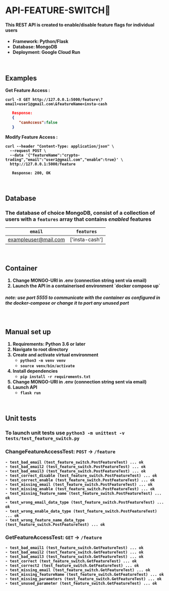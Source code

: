 # <b>API-FEATURE-SWITCH🦁

#### This REST API is created to enable/disable feature flags for individual users

<ul>
 <li>Framework: Python/Flask</li>
 <li>Database:  MongoDB</li>
 <li>Deployment: Google Cloud Run</li> 
</ul>
<br />

## <b>Examples

Get Feature Access :
```
curl -X GET http://127.0.0.1:5000/feature\?email=user1@gmail.com\&featureName=insta-cash
```

```json
   Response:
   {
      "canAccess":false
   }
```

  Modify Feature Access :
```
curl --header "Content-Type: application/json" \
  --request POST \
  --data '{"featureName":"crypto-trading","email":"user1@gmail.com","enable":true}' \
  http://127.0.0.1:5000/feature
```

```
   Response: 200, OK
```

<br />

## <b>Database
### The database of choice <b>MongoDB</b>, consist of a collection of users with a `features` array that contains *enabled* features

|    `email`           |    `features`  |   
| -------------------- | -------------- |
| exampleuser@mail.com | ['insta-cash'] |
<br />

## <b> Container
<ol>
<li>Change MONGO-URI in .env (connection string sent via email)
</li>
<li>Launch the API in a containerised environment `docker compose up`</li>
</ol>

##### note: use <b>port 5555</b> to communicate with the container as configured in the docker-compose or change it to port any unused port

<br />

## <b>Manual set up

1. Requirements: Python 3.6 or later
2. Navigate to root directory
3. Create and activate virtual environment
   - `python3 -m venv venv`
   - `source venv/bin/activate`
4. Install dependencies
   - `pip install -r requirements.txt`
5. Change MONGO-URI in .env (connection string sent via email)
6. Launch API
   - `flask run`

<br />

## <b>Unit tests
### To launch unit tests use `python3 -m unittest -v tests/test_feature_switch.py`
### ChangeFeatureAccessTest: `POST` -> `/feature`
```
- test_bad_email (test_feature_switch.PostFeatureTest) ... ok
- test_bad_email2 (test_feature_switch.PostFeatureTest) ... ok
- test_bad_email3 (test_feature_switch.PostFeatureTest) ... ok
- test_correct_disable (test_feature_switch.PostFeatureTest) ... ok
- test_correct_enable (test_feature_switch.PostFeatureTest) ... ok
- test_missing_email (test_feature_switch.PostFeatureTest) ... ok
- test_missing_enable (test_feature_switch.PostFeatureTest) ... ok
- test_missing_feature_name (test_feature_switch.PostFeatureTest) ... ok
- test_wrong_email_data_type (test_feature_switch.PostFeatureTest) ... ok
- test_wrong_enable_data_type (test_feature_switch.PostFeatureTest) ... ok
- test_wrong_feature_name_data_type (test_feature_switch.PostFeatureTest) ... ok
```

### GetFeatureAccessTest: `GET` -> `/feature`
```
- test_bad_email1 (test_feature_switch.GetFeatureTest) ... ok
- test_bad_email2 (test_feature_switch.GetFeatureTest) ... ok
- test_bad_email3 (test_feature_switch.GetFeatureTest) ... ok
- test_correct (test_feature_switch.GetFeatureTest) ... ok
- test_correct2 (test_feature_switch.GetFeatureTest) ... ok
- test_missing_email (test_feature_switch.GetFeatureTest) ... ok
- test_missing_featureName (test_feature_switch.GetFeatureTest) ... ok
- test_missing_parameters (test_feature_switch.GetFeatureTest) ... ok
- test_unused_parameter (test_feature_switch.GetFeatureTest) ... ok
```
